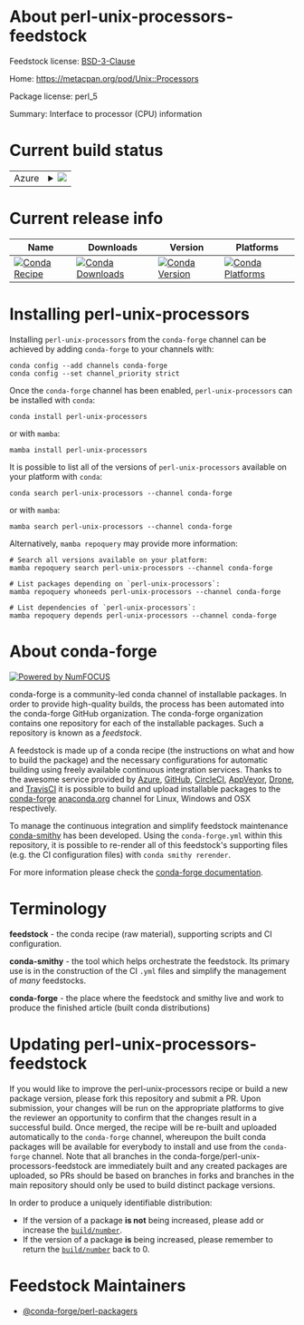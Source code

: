 About perl-unix-processors-feedstock
====================================

Feedstock license: [BSD-3-Clause](https://github.com/conda-forge/perl-unix-processors-feedstock/blob/main/LICENSE.txt)

Home: https://metacpan.org/pod/Unix::Processors

Package license: perl_5

Summary: Interface to processor (CPU) information

Current build status
====================


<table>
    
  <tr>
    <td>Azure</td>
    <td>
      <details>
        <summary>
          <a href="https://dev.azure.com/conda-forge/feedstock-builds/_build/latest?definitionId=4060&branchName=main">
            <img src="https://dev.azure.com/conda-forge/feedstock-builds/_apis/build/status/perl-unix-processors-feedstock?branchName=main">
          </a>
        </summary>
        <table>
          <thead><tr><th>Variant</th><th>Status</th></tr></thead>
          <tbody><tr>
              <td>linux_64</td>
              <td>
                <a href="https://dev.azure.com/conda-forge/feedstock-builds/_build/latest?definitionId=4060&branchName=main">
                  <img src="https://dev.azure.com/conda-forge/feedstock-builds/_apis/build/status/perl-unix-processors-feedstock?branchName=main&jobName=linux&configuration=linux%20linux_64_" alt="variant">
                </a>
              </td>
            </tr><tr>
              <td>linux_aarch64</td>
              <td>
                <a href="https://dev.azure.com/conda-forge/feedstock-builds/_build/latest?definitionId=4060&branchName=main">
                  <img src="https://dev.azure.com/conda-forge/feedstock-builds/_apis/build/status/perl-unix-processors-feedstock?branchName=main&jobName=linux&configuration=linux%20linux_aarch64_" alt="variant">
                </a>
              </td>
            </tr><tr>
              <td>linux_ppc64le</td>
              <td>
                <a href="https://dev.azure.com/conda-forge/feedstock-builds/_build/latest?definitionId=4060&branchName=main">
                  <img src="https://dev.azure.com/conda-forge/feedstock-builds/_apis/build/status/perl-unix-processors-feedstock?branchName=main&jobName=linux&configuration=linux%20linux_ppc64le_" alt="variant">
                </a>
              </td>
            </tr><tr>
              <td>osx_64</td>
              <td>
                <a href="https://dev.azure.com/conda-forge/feedstock-builds/_build/latest?definitionId=4060&branchName=main">
                  <img src="https://dev.azure.com/conda-forge/feedstock-builds/_apis/build/status/perl-unix-processors-feedstock?branchName=main&jobName=osx&configuration=osx%20osx_64_" alt="variant">
                </a>
              </td>
            </tr><tr>
              <td>osx_arm64</td>
              <td>
                <a href="https://dev.azure.com/conda-forge/feedstock-builds/_build/latest?definitionId=4060&branchName=main">
                  <img src="https://dev.azure.com/conda-forge/feedstock-builds/_apis/build/status/perl-unix-processors-feedstock?branchName=main&jobName=osx&configuration=osx%20osx_arm64_" alt="variant">
                </a>
              </td>
            </tr>
          </tbody>
        </table>
      </details>
    </td>
  </tr>
</table>

Current release info
====================

| Name | Downloads | Version | Platforms |
| --- | --- | --- | --- |
| [![Conda Recipe](https://img.shields.io/badge/recipe-perl--unix--processors-green.svg)](https://anaconda.org/conda-forge/perl-unix-processors) | [![Conda Downloads](https://img.shields.io/conda/dn/conda-forge/perl-unix-processors.svg)](https://anaconda.org/conda-forge/perl-unix-processors) | [![Conda Version](https://img.shields.io/conda/vn/conda-forge/perl-unix-processors.svg)](https://anaconda.org/conda-forge/perl-unix-processors) | [![Conda Platforms](https://img.shields.io/conda/pn/conda-forge/perl-unix-processors.svg)](https://anaconda.org/conda-forge/perl-unix-processors) |

Installing perl-unix-processors
===============================

Installing `perl-unix-processors` from the `conda-forge` channel can be achieved by adding `conda-forge` to your channels with:

```
conda config --add channels conda-forge
conda config --set channel_priority strict
```

Once the `conda-forge` channel has been enabled, `perl-unix-processors` can be installed with `conda`:

```
conda install perl-unix-processors
```

or with `mamba`:

```
mamba install perl-unix-processors
```

It is possible to list all of the versions of `perl-unix-processors` available on your platform with `conda`:

```
conda search perl-unix-processors --channel conda-forge
```

or with `mamba`:

```
mamba search perl-unix-processors --channel conda-forge
```

Alternatively, `mamba repoquery` may provide more information:

```
# Search all versions available on your platform:
mamba repoquery search perl-unix-processors --channel conda-forge

# List packages depending on `perl-unix-processors`:
mamba repoquery whoneeds perl-unix-processors --channel conda-forge

# List dependencies of `perl-unix-processors`:
mamba repoquery depends perl-unix-processors --channel conda-forge
```


About conda-forge
=================

[![Powered by
NumFOCUS](https://img.shields.io/badge/powered%20by-NumFOCUS-orange.svg?style=flat&colorA=E1523D&colorB=007D8A)](https://numfocus.org)

conda-forge is a community-led conda channel of installable packages.
In order to provide high-quality builds, the process has been automated into the
conda-forge GitHub organization. The conda-forge organization contains one repository
for each of the installable packages. Such a repository is known as a *feedstock*.

A feedstock is made up of a conda recipe (the instructions on what and how to build
the package) and the necessary configurations for automatic building using freely
available continuous integration services. Thanks to the awesome service provided by
[Azure](https://azure.microsoft.com/en-us/services/devops/), [GitHub](https://github.com/),
[CircleCI](https://circleci.com/), [AppVeyor](https://www.appveyor.com/),
[Drone](https://cloud.drone.io/welcome), and [TravisCI](https://travis-ci.com/)
it is possible to build and upload installable packages to the
[conda-forge](https://anaconda.org/conda-forge) [anaconda.org](https://anaconda.org/)
channel for Linux, Windows and OSX respectively.

To manage the continuous integration and simplify feedstock maintenance
[conda-smithy](https://github.com/conda-forge/conda-smithy) has been developed.
Using the ``conda-forge.yml`` within this repository, it is possible to re-render all of
this feedstock's supporting files (e.g. the CI configuration files) with ``conda smithy rerender``.

For more information please check the [conda-forge documentation](https://conda-forge.org/docs/).

Terminology
===========

**feedstock** - the conda recipe (raw material), supporting scripts and CI configuration.

**conda-smithy** - the tool which helps orchestrate the feedstock.
                   Its primary use is in the construction of the CI ``.yml`` files
                   and simplify the management of *many* feedstocks.

**conda-forge** - the place where the feedstock and smithy live and work to
                  produce the finished article (built conda distributions)


Updating perl-unix-processors-feedstock
=======================================

If you would like to improve the perl-unix-processors recipe or build a new
package version, please fork this repository and submit a PR. Upon submission,
your changes will be run on the appropriate platforms to give the reviewer an
opportunity to confirm that the changes result in a successful build. Once
merged, the recipe will be re-built and uploaded automatically to the
`conda-forge` channel, whereupon the built conda packages will be available for
everybody to install and use from the `conda-forge` channel.
Note that all branches in the conda-forge/perl-unix-processors-feedstock are
immediately built and any created packages are uploaded, so PRs should be based
on branches in forks and branches in the main repository should only be used to
build distinct package versions.

In order to produce a uniquely identifiable distribution:
 * If the version of a package **is not** being increased, please add or increase
   the [``build/number``](https://docs.conda.io/projects/conda-build/en/latest/resources/define-metadata.html#build-number-and-string).
 * If the version of a package **is** being increased, please remember to return
   the [``build/number``](https://docs.conda.io/projects/conda-build/en/latest/resources/define-metadata.html#build-number-and-string)
   back to 0.

Feedstock Maintainers
=====================

* [@conda-forge/perl-packagers](https://github.com/orgs/conda-forge/teams/perl-packagers/)

